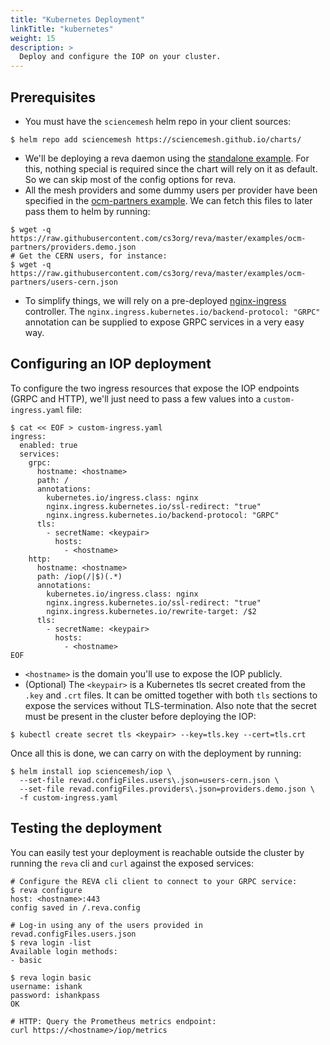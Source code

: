 ```yaml
---
title: "Kubernetes Deployment"
linkTitle: "kubernetes"
weight: 15
description: >
  Deploy and configure the IOP on your cluster.
---
```


## Prerequisites

- You must have the `sciencemesh` helm repo in your client sources:

```console
$ helm repo add sciencemesh https://sciencemesh.github.io/charts/
```

- We'll be deploying a reva daemon using the [standalone example](https://github.com/cs3org/reva/blob/8fbe77f7f2532309a1da4f9f82e8dbe779d41851/examples/standalone/standalone.toml). For this, nothing special is required since the chart will rely on it as default. So we can skip most of the config options for reva.
- All the mesh providers and some dummy users per provider have been specified in the [ocm-partners example](https://github.com/cs3org/reva/tree/8fbe77f7f2532309a1da4f9f82e8dbe779d41851/examples/ocm-partners). We can fetch this files to later pass them to helm by running:

```console
$ wget -q https://raw.githubusercontent.com/cs3org/reva/master/examples/ocm-partners/providers.demo.json
# Get the CERN users, for instance:
$ wget -q https://raw.githubusercontent.com/cs3org/reva/master/examples/ocm-partners/users-cern.json
```

- To simplify things, we will rely on a pre-deployed [nginx-ingress](https://kubernetes.github.io/ingress-nginx/deploy/) controller. The `nginx.ingress.kubernetes.io/backend-protocol: "GRPC"` annotation can be supplied to expose GRPC services in a very easy way.

## Configuring an IOP deployment

To configure the two ingress resources that expose the IOP endpoints (GRPC and HTTP), we'll just need to pass a few values into a `custom-ingress.yaml` file:

```console
$ cat << EOF > custom-ingress.yaml
ingress:
  enabled: true
  services:
    grpc:
      hostname: <hostname>
      path: /
      annotations:
        kubernetes.io/ingress.class: nginx
        nginx.ingress.kubernetes.io/ssl-redirect: "true"
        nginx.ingress.kubernetes.io/backend-protocol: "GRPC"
      tls:
        - secretName: <keypair>
          hosts:
            - <hostname>
    http:
      hostname: <hostname>
      path: /iop(/|$)(.*)
      annotations:
        kubernetes.io/ingress.class: nginx
        nginx.ingress.kubernetes.io/ssl-redirect: "true"
        nginx.ingress.kubernetes.io/rewrite-target: /$2
      tls:
        - secretName: <keypair>
          hosts:
            - <hostname>
EOF
```

- `<hostname>` is the domain you'll use to expose the IOP publicly.
- (Optional) The `<keypair>` is a Kubernetes tls secret created from the `.key` and `.crt` files. It can be omitted together with both `tls` sections to expose the services without TLS-termination. Also note that the secret must be present in the cluster before deploying the IOP:

```console
$ kubectl create secret tls <keypair> --key=tls.key --cert=tls.crt
```

Once all this is done, we can carry on with the deployment by running:

```console
$ helm install iop sciencemesh/iop \
  --set-file revad.configFiles.users\.json=users-cern.json \
  --set-file revad.configFiles.providers\.json=providers.demo.json \
  -f custom-ingress.yaml
```

## Testing the deployment

You can easily test your deployment is reachable outside the cluster by running the `reva` cli and `curl` against the exposed services:

```console
# Configure the REVA cli client to connect to your GRPC service:
$ reva configure
host: <hostname>:443
config saved in /.reva.config

# Log-in using any of the users provided in revad.configFiles.users.json
$ reva login -list
Available login methods:
- basic

$ reva login basic
username: ishank
password: ishankpass
OK

# HTTP: Query the Prometheus metrics endpoint:
curl https://<hostname>/iop/metrics
```

